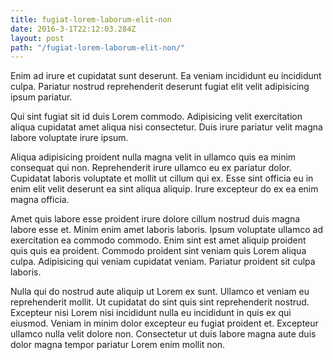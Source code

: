 ```yaml
---
title: fugiat-lorem-laborum-elit-non
date: 2016-3-1T22:12:03.284Z
layout: post
path: "/fugiat-lorem-laborum-elit-non/"
---
```


Enim ad irure et cupidatat sunt deserunt. Ea veniam incididunt eu incididunt culpa. Pariatur nostrud reprehenderit deserunt fugiat elit velit adipisicing ipsum pariatur.

Qui sint fugiat sit id duis Lorem commodo. Adipisicing velit exercitation aliqua cupidatat amet aliqua nisi consectetur. Duis irure pariatur velit magna labore voluptate irure ipsum.

Aliqua adipisicing proident nulla magna velit in ullamco quis ea minim consequat qui non. Reprehenderit irure ullamco eu ex pariatur dolor. Cupidatat laboris voluptate et mollit ut cillum qui ex. Esse sint officia eu in enim elit velit deserunt ea sint aliqua aliquip. Irure excepteur do ex ea enim magna officia.

Amet quis labore esse proident irure dolore cillum nostrud duis magna labore esse et. Minim enim amet laboris laboris. Ipsum voluptate ullamco ad exercitation ea commodo commodo. Enim sint est amet aliquip proident quis quis ea proident. Commodo proident sint veniam quis Lorem aliqua culpa. Adipisicing qui veniam cupidatat veniam. Pariatur proident sit culpa laboris.

Nulla qui do nostrud aute aliquip ut Lorem ex sunt. Ullamco et veniam eu reprehenderit mollit. Ut cupidatat do sint quis sint reprehenderit nostrud. Excepteur nisi Lorem nisi incididunt nulla eu incididunt in quis ex qui eiusmod. Veniam in minim dolor excepteur eu fugiat proident et. Excepteur ullamco nulla velit dolore non. Consectetur ut duis labore magna aute duis dolor magna tempor pariatur Lorem enim mollit non.
